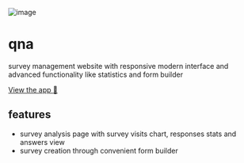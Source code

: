 ![image](https://github.com/crucials/qna/assets/83793845/309e9de7-b4ef-4807-9a09-b2eb06157e89)

# qna

survey management website with responsive modern interface and advanced functionality like statistics and form builder

[View the app :eyes:](https://try-qna.vercel.app/)

## features

- survey analysis page with survey visits chart, responses stats and answers view
- survey creation through convenient form builder

